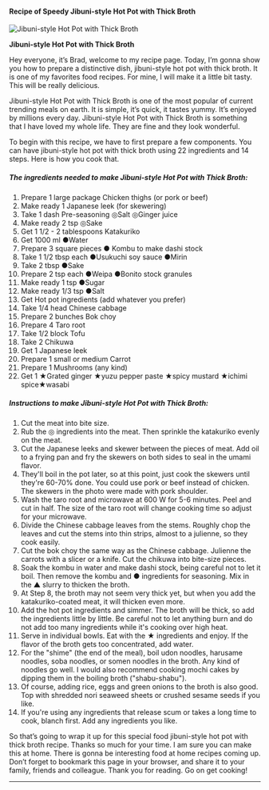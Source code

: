             

#### Recipe of Speedy Jibuni-style Hot Pot with Thick Broth

![Jibuni-style Hot Pot with Thick Broth](https://img-global.cpcdn.com/recipes/6407215763161088/751x532cq70/jibuni-style-hot-pot-with-thick-broth-recipe-main-photo.jpg)

**Jibuni-style Hot Pot with Thick Broth**

Hey everyone, it’s Brad, welcome to my recipe page. Today, I’m gonna show you how to prepare a distinctive dish, jibuni-style hot pot with thick broth. It is one of my favorites food recipes. For mine, I will make it a little bit tasty. This will be really delicious.

Jibuni-style Hot Pot with Thick Broth is one of the most popular of current trending meals on earth. It is simple, it’s quick, it tastes yummy. It’s enjoyed by millions every day. Jibuni-style Hot Pot with Thick Broth is something that I have loved my whole life. They are fine and they look wonderful.

To begin with this recipe, we have to first prepare a few components. You can have jibuni-style hot pot with thick broth using 22 ingredients and 14 steps. Here is how you cook that.

##### The ingredients needed to make Jibuni-style Hot Pot with Thick Broth:

1.  Prepare 1 large package Chicken thighs (or pork or beef)
2.  Make ready 1 Japanese leek (for skewering)
3.  Take 1 dash Pre-seasoning ◎Salt ◎Ginger juice
4.  Make ready 2 tsp ◎Sake
5.  Get 1 1/2 - 2 tablespoons Katakuriko
6.  Get 1000 ml ●Water
7.  Prepare 3 square pieces ● Kombu to make dashi stock
8.  Take 1 1/2 tbsp each ●Usukuchi soy sauce ●Mirin
9.  Take 2 tbsp ●Sake
10.  Prepare 2 tsp each ●Weipa ●Bonito stock granules
11.  Make ready 1 tsp ●Sugar
12.  Make ready 1/3 tsp ●Salt
13.  Get Hot pot ingredients (add whatever you prefer)
14.  Take 1/4 head Chinese cabbage
15.  Prepare 2 bunches Bok choy
16.  Prepare 4 Taro root
17.  Take 1/2 block Tofu
18.  Take 2 Chikuwa
19.  Get 1 Japanese leek
20.  Prepare 1 small or medium Carrot
21.  Prepare 1 Mushrooms (any kind)
22.  Get 1 ★Grated ginger ★yuzu pepper paste ★spicy mustard ★ichimi spice★wasabi

##### Instructions to make Jibuni-style Hot Pot with Thick Broth:

1.  Cut the meat into bite size.
2.  Rub the ◎ ingredients into the meat. Then sprinkle the katakuriko evenly on the meat.
3.  Cut the Japanese leeks and skewer between the pieces of meat. Add oil to a frying pan and fry the skewers on both sides to seal in the umami flavor.
4.  They'll boil in the pot later, so at this point, just cook the skewers until they're 60-70% done. You could use pork or beef instead of chicken. The skewers in the photo were made with pork shoulder.
5.  Wash the taro root and microwave at 600 W for 5-6 minutes. Peel and cut in half. The size of the taro root will change cooking time so adjust for your microwave.
6.  Divide the Chinese cabbage leaves from the stems. Roughly chop the leaves and cut the stems into thin strips, almost to a julienne, so they cook easily.
7.  Cut the bok choy the same way as the Chinese cabbage. Julienne the carrots with a slicer or a knife. Cut the chikuwa into bite-size pieces.
8.  Soak the kombu in water and make dashi stock, being careful not to let it boil. Then remove the kombu and ● ingredients for seasoning. Mix in the ▲ slurry to thicken the broth.
9.  At Step 8, the broth may not seem very thick yet, but when you add the katakuriko-coated meat, it will thicken even more.
10.  Add the hot pot ingredients and simmer. The broth will be thick, so add the ingredients little by little. Be careful not to let anything burn and do not add too many ingredients while it's cooking over high heat.
11.  Serve in individual bowls. Eat with the ★ ingredients and enjoy. If the flavor of the broth gets too concentrated, add water.
12.  For the "shime" (the end of the meal), boil udon noodles, harusame noodles, soba noodles, or somen noodles in the broth. Any kind of noodles go well. I would also recommend cooking mochi cakes by dipping them in the boiling broth ("shabu-shabu").
13.  Of course, adding rice, eggs and green onions to the broth is also good. Top with shredded nori seaweed sheets or crushed sesame seeds if you like.
14.  If you're using any ingredients that release scum or takes a long time to cook, blanch first. Add any ingredients you like.

So that’s going to wrap it up for this special food jibuni-style hot pot with thick broth recipe. Thanks so much for your time. I am sure you can make this at home. There is gonna be interesting food at home recipes coming up. Don’t forget to bookmark this page in your browser, and share it to your family, friends and colleague. Thank you for reading. Go on get cooking!

* * *